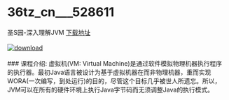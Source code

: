 # 36tz_cn___528611
圣S园-深入理解JVM
[下载地址](http://www.36tz.cn/article/528611 "下载地址")
<br/></br>[![download](http://36tz.cn/muke_img/2019_11_356-28-300x112.jpg "下载地址")](http://www.36tz.cn/article/528611 "下载地址")
<br/></br>### 课程介绍:
虚拟机(VM: Virtual Machine)是通过软件模拟物理机器执行程序的执行器。最初Java语言被设计为基于虚拟机器在而非物理机器，重而实现WORA(一次编写，到处运行)的目的，尽管这个目标几乎被世人所遗忘。所以，JVM可以在所有的硬件环境上执行Java字节码而无须调整Java的执行模式。


